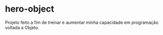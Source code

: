# hero-object
Projeto feito a fim de treinar e aumentar minha capacidade em programação voltada a Objeto.
